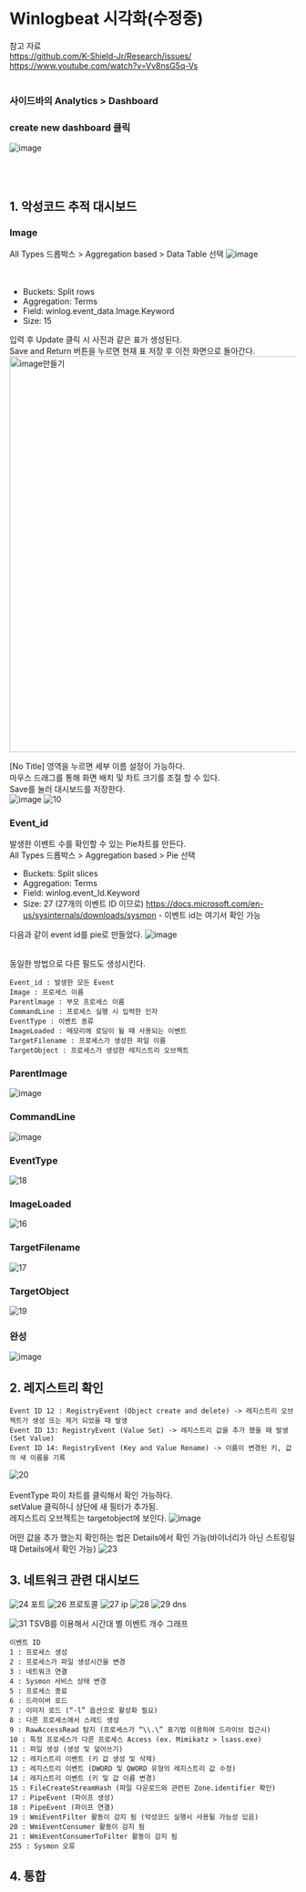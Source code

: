 # Winlogbeat 시각화(수정중)

참고 자료
<br> https://github.com/K-Shield-Jr/Research/issues/ <br> https://www.youtube.com/watch?v=Vv8nsG5q-Vs<br><br>


### 사이드바의 Analytics > Dashboard
### create new dashboard 클릭
![image](https://user-images.githubusercontent.com/51702223/148655320-10e5dac3-d850-4c4a-bf46-0a9225a5801f.png)   
       
<br><br>
## 1. 악성코드 추적 대시보드   

### Image
All Types 드롭박스 > Aggregation based > Data Table 선택
![image](https://user-images.githubusercontent.com/51702223/148655623-6224d4f0-6cba-4153-a98a-085db52c5316.png)   
  <br><br>    
         
       
- Buckets: Split rows<br>
- Aggregation: Terms<br>
- Field: winlog.event_data.Image.Keyword<br>
- Size: 15 

입력 후 Update 클릭 시 사진과 같은 표가 생성된다.<br>
Save and Return 버튼을 누르면 현재 표 저장 후 이전 화면으로 돌아간다.
<img width="694" alt="image만들기" src="https://user-images.githubusercontent.com/51702223/148655745-416023bf-c092-4b70-91e5-edef0d8ebfea.PNG">

[No Title] 영역을 누르면 세부 이름 설정이 가능하다.<br>
마우스 드래그를 통해 화면 배치 및 차트 크기를 조절 할 수 있다.<br>
Save를 눌러 대시보드를 저장한다.<br>
![image](https://user-images.githubusercontent.com/51702223/148707754-7ce455de-8581-47a9-ba0a-3169d8c376d6.png)
![10](https://user-images.githubusercontent.com/59687167/139569346-1eee608d-cc59-415b-ac56-1f425b79569d.PNG)


### Event_id
발생한 이벤트 수를 확인할 수 있는 Pie차트를 만든다.<br>
All Types 드롭박스 > Aggregation based > Pie 선택<br>
- Buckets: Split slices<br>
- Aggregation: Terms<br>
- Field: winlog.event_Id.Keyword<br>
- Size: 27 (27개의 이벤트 ID 이므로) https://docs.microsoft.com/en-us/sysinternals/downloads/sysmon - 이벤트 id는 여기서 확인 가능

다음과 같이 event id를 pie로 만들었다.
![image](https://user-images.githubusercontent.com/51702223/148708087-7b3b7386-1ec3-41ed-84c0-bd924f423c57.png)



<br>
동일한 방법으로 다른 필드도 생성시킨다.

```
Event_id : 발생한 모든 Event
Image : 프로세스 이름
Parentlmage : 부모 프로세스 이름
CommandLine : 프로세스 실행 시 입력한 인자
EventType : 이벤트 종류
ImageLoaded : 메모리에 로딩이 될 때 사용되는 이벤트
TargetFilename : 프로세스가 생성한 파일 이름
TargetObject : 프로세스가 생성한 레지스트리 오브젝트
```

### ParentImage
![image](https://user-images.githubusercontent.com/51702223/148710654-61733430-52b6-4e55-b222-dc48fc5c5c6f.png)

### CommandLine
![image](https://user-images.githubusercontent.com/51702223/148711459-47997fd7-cb07-402c-9f73-d10633fdeb25.png)

### EventType
![18](https://user-images.githubusercontent.com/59687167/139570664-bfb1eb38-b7cf-45ec-8f53-ac0714d81953.PNG)

### ImageLoaded
![16](https://user-images.githubusercontent.com/59687167/139570050-13b75c35-e567-4f7a-92b9-3ad425407a3a.PNG)

### TargetFilename
![17](https://user-images.githubusercontent.com/59687167/139570220-818eb350-0edf-422a-b97a-ba3539953e48.PNG)

### TargetObject
![19](https://user-images.githubusercontent.com/59687167/139570669-54dd3e2b-3f8c-413e-91f3-c53ed009add7.PNG)

### 완성
![image](https://user-images.githubusercontent.com/51702223/148714486-0560d456-bce3-4e83-a8f2-35492185fd39.png)


## 2. 레지스트리 확인 

```
Event ID 12 : RegistryEvent (Object create and delete) -> 레지스트리 오브젝트가 생성 또는 제거 되었을 때 발생
Event ID 13: RegistryEvent (Value Set) -> 레지스트리 값을 추가 했을 때 발생 (Set Value)
Event ID 14: RegistryEvent (Key and Value Rename) -> 이름이 변경된 키, 값의 새 이름을 기록
```
![20](https://user-images.githubusercontent.com/59687167/139570761-81b5f40b-965f-4b4a-87c1-1dfb7f0dc02d.PNG)
<br><br>EventType 파이 차트를 클릭해서 확인 가능하다.<br>
setValue 클릭하니 상단에 새 필터가 추가됨.<br> 레지스트리 오브젝트는 targetobject에 보인다.
![image](https://user-images.githubusercontent.com/51702223/148714887-f9cb2118-5cc9-4215-9bed-945281dc3de9.png)

어떤 값을 추가 했는지 확인하는 법은 Details에서 확인 가능(바이너리가 아닌 스트링일때 Details에서 확인 가능)
![23](https://user-images.githubusercontent.com/59687167/139571330-656f129b-3dbc-4d17-98a1-f399ed9f1446.PNG)



## 3. 네트워크 관련 대시보드
![24](https://user-images.githubusercontent.com/59687167/139571876-9a8d3d5b-5882-46f8-a263-c96fefc3df27.PNG)
포트
![26](https://user-images.githubusercontent.com/59687167/139571894-fe86c95e-805f-406e-8404-e7fca5a53f9a.PNG)
프로토콜
![27](https://user-images.githubusercontent.com/59687167/139571907-37a4da17-56e1-4668-9f37-ab7e1086e1a3.PNG)
ip
![28](https://user-images.githubusercontent.com/59687167/139571921-bad8c9c6-5a94-43b7-ad30-d852ffb4ba64.PNG)
![29](https://user-images.githubusercontent.com/59687167/139571930-a447cf36-617d-4763-a52b-dbd2b47c7a34.PNG)
dns

![31](https://user-images.githubusercontent.com/59687167/139577098-27ba43da-5131-48c9-8a0d-d0fa54433032.PNG)
TSVB를 이용해서 시간대 별 이벤트 개수 그래프

```
이벤트 ID
1 : 프로세스 생성
2 : 프로세스가 파일 생성시간을 변경
3 : 네트워크 연결
4 : Sysmon 서비스 상태 변경
5 : 프로세스 종료
6 : 드라이버 로드
7 : 이미지 로드 (“-l” 옵션으로 활성화 필요)
8 : 다른 프로세스에서 스레드 생성
9 : RawAccessRead 탐지 (프로세스가 “\\.\” 표기법 이용하여 드라이브 접근시)
10 : 특정 프로세스가 다른 프로세스 Access (ex. Mimikatz > lsass.exe)
11 : 파일 생성 (생성 및 덮어쓰기)
12 : 레지스트리 이벤트 (키 값 생성 및 삭제)
13 : 레지스트리 이벤트 (DWORD 및 QWORD 유형의 레지스트리 값 수정)
14 : 레지스트리 이벤트 (키 및 값 이름 변경)
15 : FileCreateStreamHash (파일 다운로드와 관련된 Zone.identifier 확인)
17 : PipeEvent (파이프 생성)
18 : PipeEvent (파이프 연결)
19 : WmiEventFilter 활동이 감지 됨 (악성코드 실행시 사용될 가능성 있음)
20 : WmiEventConsumer 활동이 감지 됨
21 : WmiEventConsumerToFilter 활동이 감지 됨
255 : Sysmon 오류
```


## 4. 통합 
